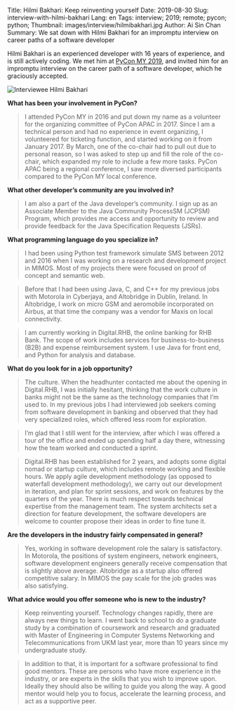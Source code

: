 Title: Hilmi Bakhari: Keep reinventing yourself
Date: 2019-08-30
Slug: interview-with-hilmi-bakhari 
Lang: en 
Tags: interview; 2019; remote; pycon; python; 
Thumbnail: images/interview/hilmibakhari.jpg
Author: Ai Sin Chan 
Summary: We sat down with Hilmi Bakhari for an impromptu interview on career paths of a software developer

Hilmi Bakhari is an experienced developer with 16 years of experience, and is still actively coding. We met him at [PyCon MY 2019](https://pycon.my/), and invited him for an impromptu interview on the career path of a software developer, which he graciously accepted. 

![Interviewee Hilmi Bakhari](/images/interview/hilmibakhari.jpg)

**What has been your involvement in PyCon?**

> I attended PyCon MY in 2016 and put down my name as a volunteer for the organizing committee of PyCon APAC in 2017. Since I am a technical person and had no experience in event organizing, I volunteered for ticketing function, and started working on it from January 2017. By March, one of the co-chair had to pull out due to personal reason, so I was asked to step up and fill the role of the co-chair, which expanded my role to include a few more tasks. PyCon APAC being a regional conference, I saw more diversed participants compared to the PyCon MY local conference. 

**What other developer’s community are you involved in?**

> I am also a part of the Java developer’s community. I sign up as an Associate Member to the Java Community ProcessSM (JCPSM) Program,  which provides me access and opportunity to review and provide feedback for the Java Specification Requests (JSRs). 

**What programming language do you specialize in?**

> I had been using Python test framework simulate SMS between 2012 and 2016 when I was working on a research and development project in MIMOS. Most of my projects there were focused on proof of concept and semantic web. 

> Before that I had been using Java, C, and C++ for my previous jobs with Motorola in Cyberjaya, and Altobridge in Dublin, Ireland. In Altobridge, I work on micro GSM and aeromobile incorporated on Airbus, at that time the company was a vendor for Maxis on local connectivity. 

> I am currently working in Digital.RHB, the online banking for RHB Bank. The scope of work includes services for business-to-business (B2B) and expense reimbursement system. I use Java for front end, and Python for analysis and database. 

**What do you look for in a job opportunity?**

> The culture. When the headhunter contacted me about the opening in Digital.RHB, I was initially hesitant, thinking that the work culture in banks might not be the same as the technology companies that I’m used to. In my previous jobs I had interviewed job seekers coming from software development in banking and observed that they had very specialized roles, which offered less room for exploration. 

> I’m glad that I still went for the interview, after which I was offered a tour of the office and ended up spending half a day there, witnessing how the team worked and conducted a sprint. 

> Digital.RHB has been established for 2 years, and adopts some digital nomad or startup culture, which includes remote working and flexible hours. We apply agile development methodology (as opposed to waterfall development methodology), we carry out our development in iteration, and plan for sprint sessions, and work on features by the quarters of the year. There is much respect towards technical expertise from the management team. The system architects set a direction for feature development, the software developers are welcome to counter propose their ideas in order to fine tune it. 

**Are the developers in the industry fairly compensated in general?**

> Yes, working in software development role the salary is satisfactory. In Motorola, the positions of system engineers, network engineers, software development engineers generally receive compensation that is slightly above average. Altobridge as a startup also offered competitive salary. In MIMOS the pay scale for the job grades was also satisfying. 

**What advice would you offer someone who is new to the industry?**

> Keep reinventing yourself. Technology changes rapidly, there are always new things to learn. I went back to school to do a graduate study by a combination of coursework and research and graduated with Master of Engineering in Computer Systems Networking and Telecommunications from UKM last year, more than 10 years since my undergraduate study. 

> In addition to that, it is important for a software professional to find good mentors. These are persons who have more experience in the industry, or are experts in the skills that you wish to improve upon. Ideally they should also be willing to guide you along the way. A good mentor would help you to focus, accelerate the learning process, and act as a supportive peer. 
